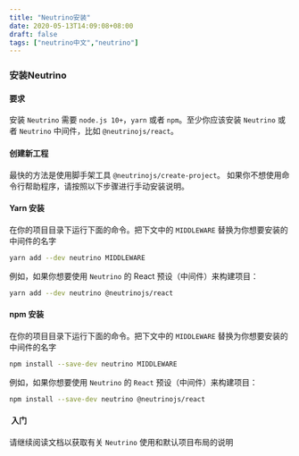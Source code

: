 ```yaml
---
title: "Neutrino安装"
date: 2020-05-13T14:09:08+08:00
draft: false
tags: ["neutrino中文","neutrino"]
---
```

### 安装Neutrino

#### 要求
安装 `Neutrino` 需要 `node.js 10+`，`yarn` 或者 `npm`。至少你应该安装 `Neutrino` 或者 `Neutrino` 中间件，比如 `@neutrinojs/react`。

#### 创建新工程
最快的方法是使用脚手架工具 `@neutrinojs/create-project`。 如果你不想使用命令行帮助程序，请按照以下步骤进行手动安装说明。

#### Yarn 安装
在你的项目目录下运行下面的命令。把下文中的 `MIDDLEWARE` 替换为你想要安装的中间件的名字

```bash
yarn add --dev neutrino MIDDLEWARE
```
例如，如果你想要使用 `Neutrino` 的 React 预设（中间件）来构建项目：

```bash
yarn add --dev neutrino @neutrinojs/react
```
#### npm 安装
在你的项目目录下运行下面的命令。把下文中的 `MIDDLEWARE` 替换为你想要安装的中间件的名字

```bash
npm install --save-dev neutrino MIDDLEWARE
```
例如，如果你想要使用 `Neutrino` 的 `React` 预设（中间件）来构建项目：

```bash
npm install --save-dev neutrino @neutrinojs/react
```

####  入门
请继续阅读文档以获取有关 `Neutrino` 使用和默认项目布局的说明



